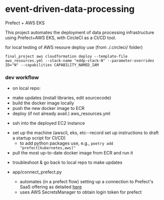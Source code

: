 # event-driven-data-processing
Prefect + AWS EKS

This project automates the deployment of data processing infrastructure using Prefect+AWS EKS, with CircleCI as a CI/CD tool. 


for local testing of AWS resoure deploy use (from ./.circleci/ folder)

`final_project aws cloudformation deploy --template-file aws_resources.yml --stack-name "eddp-stack-N" --parameter-overrides ID="N" --capabilities CAPABILITY_NAMED_IAM`


### dev workflow
* on local repo:
 - make updates (install libraries, edit sourcecode)
 - build the docker image locally
 - push the new docker image to ECR
 - deploy (if not already avail.) aws_resources.yml

* ssh into the deployed EC2 instance
 - set up the machine (awscli, eks, etc--record set up instructions to draft a startup script for CI/CD)
    * to add python packages use, e.g., `poetry add "prefect[kubernetes,aws]"`
 - pull the most up-to-date docker image from ECR and run it

 * troubleshoot & go back to local repo to make updates

* app/connect_prefect.py
    - automates (in a prefect flow) setting up a connection to Prefect's SaaS offering as detailed [here](https://medium.com/the-prefect-blog/prefect-getting-started-with-operationalizing-your-python-code-999a0bf1dda8)
    - uses AWS SecretsManager to obtain login token for prefect